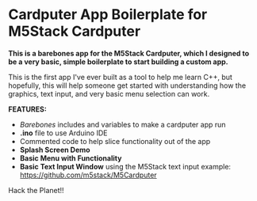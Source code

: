 # Cardputer App Boilerplate for M5Stack Cardputer

**This is a barebones app for the M5Stack Cardputer, which I designed to be a very basic, simple boilerplate to start building a custom app.**

This is the first app I've ever built as a tool to help me learn C++, but hopefully, this will help someone get started with understanding how the graphics, text input, and very basic menu selection can work.

**FEATURES:**

+ *Barebones* includes and variables to make a cardputer app run
+ **.ino** file to use Arduino IDE
+ Commented code to help slice functionality out of the app
+ **Splash Screen Demo**
+ **Basic Menu with Functionality**
+ **Basic Text Input Window** using the M5Stack text input example:
                             https://github.com/m5stack/M5Cardputer 

Hack the Planet!! 